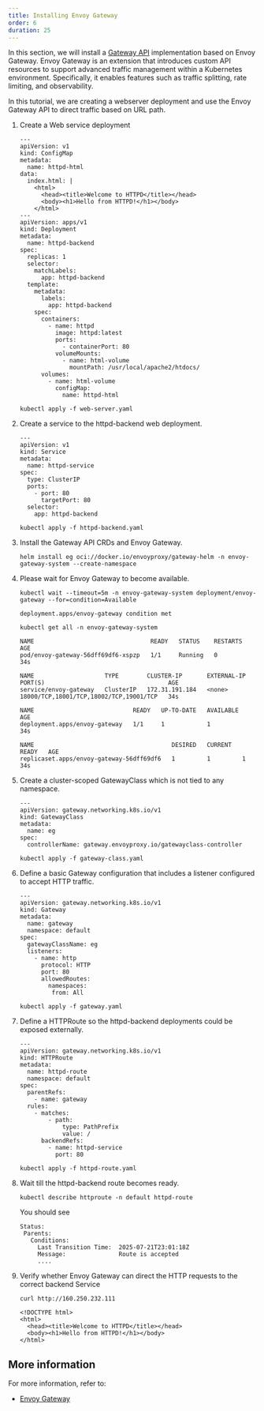 ```yaml
---
title: Installing Envoy Gateway
order: 6
duration: 25
---
```


In this section, we will install a [Gateway API](https://kubernetes.io/docs/concepts/services-networking/gateway/) implementation
based on Envoy Gateway. Envoy Gateway is an extension that introduces custom API resources to support advanced traffic management
within a Kubernetes environment. Specifically, it enables features such as traffic splitting, rate limiting, and observability.

In this tutorial, we are creating a webserver deployment and use the Envoy Gateway API to direct traffic based on URL path.

1. Create a Web service deployment

   ```
   ---
   apiVersion: v1
   kind: ConfigMap
   metadata:
     name: httpd-html
   data:
     index.html: |
       <html>
         <head><title>Welcome to HTTPD</title></head>
         <body><h1>Hello from HTTPD!</h1></body>
       </html>
   ---
   apiVersion: apps/v1
   kind: Deployment
   metadata:
     name: httpd-backend
   spec:
     replicas: 1
     selector:
       matchLabels:
         app: httpd-backend
     template:
       metadata:
         labels:
           app: httpd-backend
       spec:
         containers:
           - name: httpd
             image: httpd:latest
             ports:
               - containerPort: 80
             volumeMounts:
               - name: html-volume
                 mountPath: /usr/local/apache2/htdocs/
         volumes:
           - name: html-volume
             configMap:
               name: httpd-html
   ```

   ```
   kubectl apply -f web-server.yaml
   ```

1. Create a service to the httpd-backend web deployment.

   ```
   ---
   apiVersion: v1
   kind: Service
   metadata:
     name: httpd-service
   spec:
     type: ClusterIP
     ports:
       - port: 80
         targetPort: 80
     selector:
       app: httpd-backend
   ```

   ```
   kubectl apply -f httpd-backend.yaml
   ```

1. Install the Gateway API CRDs and Envoy Gateway.

   ```
   helm install eg oci://docker.io/envoyproxy/gateway-helm -n envoy-gateway-system --create-namespace
   ```

1. Please wait for Envoy Gateway to become available.

   ```
   kubectl wait --timeout=5m -n envoy-gateway-system deployment/envoy-gateway --for=condition=Available
   ```

   ```
   deployment.apps/envoy-gateway condition met
   ```
 
   ```
   kubectl get all -n envoy-gateway-system
   ```

   ```
   NAME                                 READY   STATUS    RESTARTS   AGE
   pod/envoy-gateway-56dff69df6-xspzp   1/1     Running   0          34s

   NAME                    TYPE        CLUSTER-IP       EXTERNAL-IP   PORT(S)                                   AGE
   service/envoy-gateway   ClusterIP   172.31.191.184   <none>        18000/TCP,18001/TCP,18002/TCP,19001/TCP   34s

   NAME                            READY   UP-TO-DATE   AVAILABLE   AGE
   deployment.apps/envoy-gateway   1/1     1            1           34s

   NAME                                       DESIRED   CURRENT   READY   AGE
   replicaset.apps/envoy-gateway-56dff69df6   1         1         1       34s
   ```

1. Create a cluster-scoped GatewayClass which is not tied to any namespace.

   ```
   ---
   apiVersion: gateway.networking.k8s.io/v1
   kind: GatewayClass
   metadata:
     name: eg
   spec:
     controllerName: gateway.envoyproxy.io/gatewayclass-controller
   ```

   ```
   kubectl apply -f gateway-class.yaml
   ```

1. Define a basic Gateway configuration that includes a listener configured to accept HTTP traffic.

   ```
   ---
   apiVersion: gateway.networking.k8s.io/v1
   kind: Gateway
   metadata:
     name: gateway
     namespace: default
   spec:
     gatewayClassName: eg
     listeners:
       - name: http
         protocol: HTTP
         port: 80
         allowedRoutes:
           namespaces:
            from: All
   ```

   ```
   kubectl apply -f gateway.yaml
   ```

1. Define a HTTPRoute so the httpd-backend deployments could be exposed externally.

   ```
   ---
   apiVersion: gateway.networking.k8s.io/v1
   kind: HTTPRoute
   metadata:
     name: httpd-route
     namespace: default
   spec:
     parentRefs:
       - name: gateway
     rules:
       - matches:
           - path:
               type: PathPrefix
               value: /
         backendRefs:
           - name: httpd-service
             port: 80
   ```

   ```
   kubectl apply -f httpd-route.yaml
   ```

1. Wait till the httpd-backend route becomes ready.

   ```
   kubectl describe httproute -n default httpd-route
   ```

   You should see
   ```
   Status:
    Parents:
      Conditions:
        Last Transition Time:  2025-07-21T23:01:18Z
        Message:               Route is accepted
        ....
   ```

1. Verify whether Envoy Gateway can direct the HTTP requests to the correct backend Service

   ```
   curl http://160.250.232.111
   ```

   ```
   <!DOCTYPE html>
   <html>
     <head><title>Welcome to HTTPD</title></head>
     <body><h1>Hello from HTTPD!</h1></body>
   </html>
   ```

## More information

For more information, refer to:

- [Envoy Gateway](https://gateway.envoyproxy.io/)
